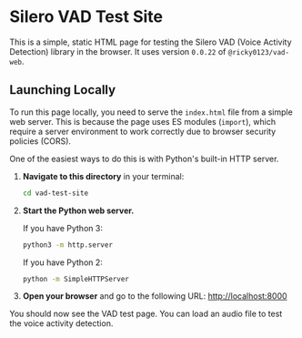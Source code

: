 # Silero VAD Test Site

This is a simple, static HTML page for testing the Silero VAD (Voice Activity Detection) library in the browser. It uses version `0.0.22` of `@ricky0123/vad-web`.

## Launching Locally

To run this page locally, you need to serve the `index.html` file from a simple web server. This is because the page uses ES modules (`import`), which require a server environment to work correctly due to browser security policies (CORS).

One of the easiest ways to do this is with Python's built-in HTTP server.

1.  **Navigate to this directory** in your terminal:
    ```bash
    cd vad-test-site
    ```

2.  **Start the Python web server.**

    If you have Python 3:
    ```bash
    python3 -m http.server
    ```

    If you have Python 2:
    ```bash
    python -m SimpleHTTPServer
    ```

3.  **Open your browser** and go to the following URL:
    [http://localhost:8000](http://localhost:8000)

You should now see the VAD test page. You can load an audio file to test the voice activity detection.
